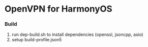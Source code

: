 # OpenVPN for HarmonyOS

### Build

1. run dep-build.sh to install dependencies (openssl, jsoncpp, asio)
2. setup build-profile.json5
